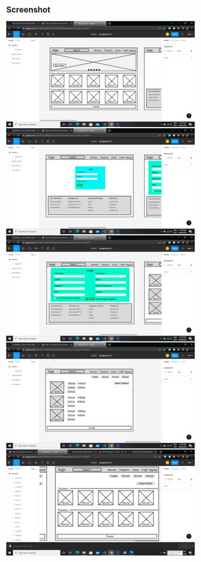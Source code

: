 ## Screenshot

![](Screenshot%20(13).png)
![](Screenshot%20(14).png)
![](Screenshot%20(15).png)
![](Screenshot%20(16).png)
![](Screenshot%20(17).png)
